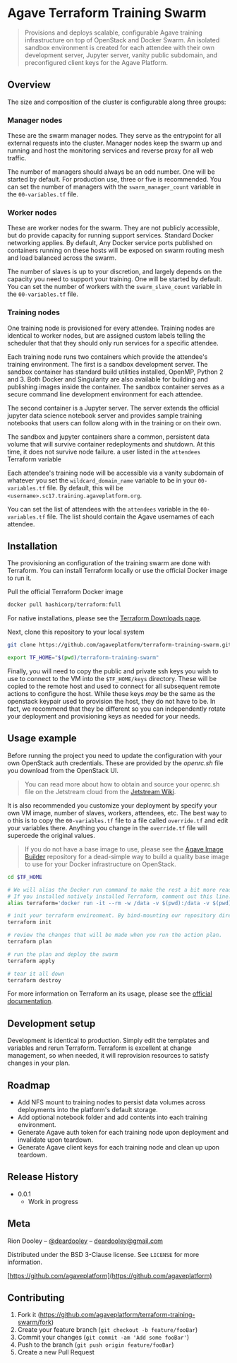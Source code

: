 # Agave Terraform Training Swarm

> Provisions and deploys scalable, configurable Agave training infrastructure on top of OpenStack and Docker Swarm. An isolated sandbox environment is created for each attendee with their own development server, Jupyter server, vanity public subdomain, and preconfigured client keys for the Agave Platform.

## Overview  

The size and composition of the cluster is configurable along three groups:

### Manager nodes

These are the swarm manager nodes. They serve as the entrypoint for all external requests into the cluster. Manager nodes keep the swarm up and running and host the monitoring services and reverse proxy for all web traffic.

The number of managers should always be an odd number. One will be started by default. For production use, three or five is recommended. You can set the number of managers with the `swarm_manager_count` variable in the `00-variables.tf` file.

### Worker nodes

These are worker nodes for the swarm. They are not publicly accessible, but do provide capacity for running support services. Standard Docker networking applies. By default, Any Docker service ports published on containers running on these hosts will be exposed on swarm routing mesh and load balanced across the swarm.

The number of slaves is up to your discretion, and largely depends on the capacity you need to support your training. One will be started by default. You can set the number of workers with the `swarm_slave_count` variable in the `00-variables.tf` file.

### Training nodes

One training node is provisioned for every attendee. Training nodes are identical to worker nodes, but are assigned custom labels telling the scheduler that that they should only run services for a specific attendee.

Each training node runs two containers which provide the attendee's training environment. The first is a sandbox development server. The sandbox container has standard build utilities installed, OpenMP, Python 2 and 3. Both Docker and Singularity are also available for building and publishing images inside the container. The sandbox container serves as a secure command line development environment for each attendee.  

The second container is a Jupyter server. The server extends the official jupyter data science notebook server and provides sample training notebooks that users can follow along with in the training or on their own.

The sandbox and jupyter containers share a common, persistent data volume that will survive container redeployments and shutdown. At this time, it does not survive node failure. a user listed in the `attendees` Terraform variable

Each attendee's training node will be accessible via a vanity subdomain of whatever you set the `wildcard_domain_name` variable to be in your `00-variables.tf` file. By default, this will be `<username>.sc17.training.agaveplatform.org`.


You can set the list of attendees with the `attendees` variable in the `00-variables.tf` file. The list should contain the Agave usernames of each attendee.


## Installation

The provisioning an configuration of the training swarm are done with Terraform. You can install Terraform locally or use the official Docker image to run it.

Pull the official Terraform Docker image
```sh
docker pull hashicorp/terraform:full
```

For native installations, please see the [Terraform Downloads page](https://www.terraform.io/downloads.html).

Next, clone this repository to your local system

```sh
git clone https://github.com/agaveplatform/terraform-training-swarm.git

export TF_HOME="$(pwd)/terraform-training-swarm"
```

Finally, you will need to copy the public and private ssh keys you wish to use to connect to the VM into the `$TF_HOME/keys` directory. These will be copied to the remote host and used to connect for all subsequent remote actions to configure the host. While these keys _may_ be the same as the openstack keypair used to provision the host, they do not have to be. In fact, we recommend that they be different so you can independently rotate your deployment and provisioning keys as needed for your needs.

## Usage example

Before running the project you need to update the configuration with your own OpenStack auth credentials. These are provided by the _openrc.sh_ file you download from the OpenStack UI.

> You can read more about how to obtain and source your openrc.sh file on the Jetstream cloud from the [Jetstream Wiki](https://iujetstream.atlassian.net/wiki/spaces/JWT/pages/39682064/Setting+up+openrc.sh).

It is also recommended you customize your deployment by specify your own VM image, number of slaves, workers, attendees, etc. The best way to o this is to copy the `00-variables.tf` file to a file called `override.tf` and edit your variables there. Anything you change in the `override.tf` file will supercede the original values.

> If you do not have a base image to use, please see the [Agave Image Builder](https://github.com/agaveplatform/packer-ansible) repository for a dead-simple way to build a quality base image to use for your Docker infrastructure on OpenStack.  


```sh
cd $TF_HOME

# We will alias the Docker run command to make the rest a bit more readable.
# If you installed natively installed Terraform, comment out this line.
alias terraform='docker run -it --rm -w /data -v $(pwd):/data -v $(pwd)/keys:/keys:ro hashicorp/terraform:full'

# init your terraform environment. By bind-mounting our repository directory
terraform init

# review the changes that will be made when you run the action plan.
terraform plan

# run the plan and deploy the swarm
terraform apply

# tear it all down
terraform destroy
```

For more information on Terraform an its usage, please see the [official documentation](https://www.terraform.io/docs/index.html).

## Development setup

Development is identical to production. Simply edit the templates and variables and rerun Terraform. Terraform is excellent at change management, so when needed, it will reprovision resources to satisfy changes in your plan.

## Roadmap

* Add NFS mount to training nodes to persist data volumes across deployments into the platform's default storage.
* Add optional notebook folder and add contents into each training environment.
* Generate Agave auth token for each training node upon deployment and invalidate upon teardown.
* Generate Agave client keys for each training node and clean up upon teardown.


## Release History

* 0.0.1
    * Work in progress

## Meta

Rion Dooley – [@deardooley](https://twitter.com/deardooley) – deardooley@gmail.com

Distributed under the BSD 3-Clause license. See ``LICENSE`` for more information.

[https://github.com/agaveplatform](https://github.com/agaveplatform)

## Contributing

1. Fork it (<https://github.com/agaveplatform/terraform-training-swarm/fork>)
2. Create your feature branch (`git checkout -b feature/fooBar`)
3. Commit your changes (`git commit -am 'Add some fooBar'`)
4. Push to the branch (`git push origin feature/fooBar`)
5. Create a new Pull Request

<!-- Markdown link & img dfn's -->
